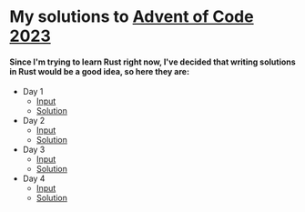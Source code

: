 # My solutions to [Advent of Code 2023](https://adventofcode.com/2023)
#### Since I'm trying to learn Rust right now, I've decided that writing solutions in Rust would be a good idea, so here they are:
- Day 1
  - [Input](https://github.com/MaxIvanyshen/Advent-Of-Code-2023/blob/master/day1/input)
  - [Solution](https://github.com/MaxIvanyshen/Advent-Of-Code-2023/blob/master/day1/src/main.rs)
- Day 2
  - [Input](https://github.com/MaxIvanyshen/Advent-Of-Code-2023/blob/master/day2/input)
  - [Solution](https://github.com/MaxIvanyshen/Advent-Of-Code-2023/blob/master/day2/src/main.rs)
- Day 3
  - [Input](https://github.com/MaxIvanyshen/Advent-Of-Code-2023/blob/master/day3/input)
  - [Solution](https://github.com/MaxIvanyshen/Advent-Of-Code-2023/blob/master/day3/src/main.rs)
- Day 4
  - [Input](https://github.com/MaxIvanyshen/Advent-Of-Code-2023/blob/master/day4/input)
  - [Solution](https://github.com/MaxIvanyshen/Advent-Of-Code-2023/blob/master/day4/src/main.rs)
